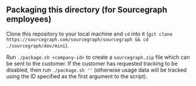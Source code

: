 ## Packaging this directory (for Sourcegraph employees)

Clone this repository to your local machine and `cd` into it (`git
clone https://sourcegraph.com/sourcegraph/sourcegraph && cd
./sourcegraph/dev/mini`).

Run `./package.sh <company-id>` to create a `sourcegraph.zip` file which can be sent to the customer. If the customer has requested tracking to be disabled, then run `./package.sh ''` (otherwise usage data will be tracked using the ID specified as the first argument to the script).
